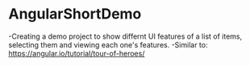 # AngularShortDemo
-Creating a demo project to show differnt UI features of a list of items, selecting them and viewing each one's features.
-Similar to: https://angular.io/tutorial/tour-of-heroes/
